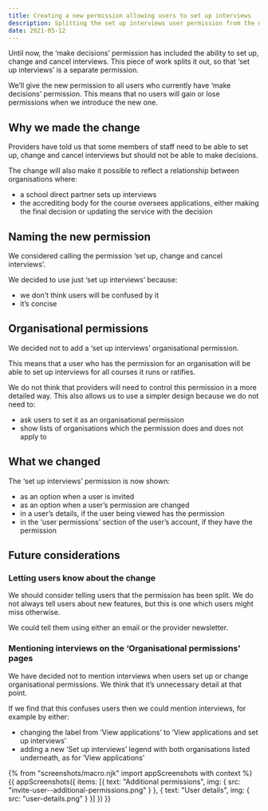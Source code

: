 ```yaml
---
title: Creating a new permission allowing users to set up interviews
description: Splitting the set up interviews user permission from the make decisions permission
date: 2021-05-12
---
```


Until now, the ‘make decisions’ permission has included the ability to set up, change and cancel interviews. This piece of work splits it out, so that ‘set up interviews’ is a separate permission.

We’ll give the new permission to all users who currently have ‘make decisions’ permission. This means that no users will gain or lose permissions when we introduce the new one.

## Why we made the change

Providers have told us that some members of staff need to be able to set up, change and cancel interviews but should not be able to make decisions.

The change will also make it possible to reflect a relationship between organisations where:

- a school direct partner sets up interviews
- the accrediting body for the course oversees applications, either making the final decision or updating the service with the decision

## Naming the new permission

We considered calling the permission ‘set up, change and cancel interviews’.

We decided to use just ‘set up interviews’ because:

- we don’t think users will be confused by it
- it’s concise

## Organisational permissions

We decided not to add a ‘set up interviews’ organisational permission.

This means that a user who has the permission for an organisation will be able to set up interviews for all courses it runs or ratifies.

We do not think that providers will need to control this permission in a more detailed way. This also allows us to use a simpler design because we do not need to:

- ask users to set it as an organisational permission
- show lists of organisations which the permission does and does not apply to

## What we changed

The ‘set up interviews’ permission is now shown:

- as an option when a user is invited
- as an option when a user’s permission are changed
- in a user’s details, if the user being viewed has the permission
- in the ‘user permissions’ section of the user’s account, if they have the permission

## Future considerations

### Letting users know about the change

We should consider telling users that the permission has been split. We do not always tell users about new features, but this is one which users might miss otherwise.

We could tell them using either an email or the provider newsletter.

### Mentioning interviews on the ‘Organisational permissions’ pages

We have decided not to mention interviews when users set up or change organisational permissions. We think that it’s unnecessary detail at that point.

If we find that this confuses users then we could mention interviews, for example by either:

- changing the label from ‘View applications’ to ‘View applications and set up interviews’
- adding a new ‘Set up interviews’ legend with both organisations listed underneath, as for ‘View applications’

{% from "screenshots/macro.njk" import appScreenshots with context %}
{{ appScreenshots({
  items: [{
    text: "Additional permissions",
    img: {
      src: "invite-user--additional-permissions.png"
    }
  }, {
    text: "User details",
    img: {
      src: "user-details.png"
    }
  }]
}) }}
